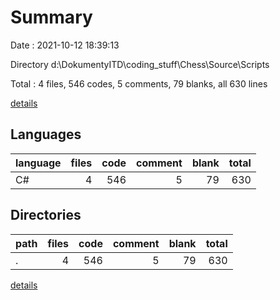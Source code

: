 # Summary

Date : 2021-10-12 18:39:13

Directory d:\DokumentyITD\coding_stuff\Chess\Source\Scripts

Total : 4 files,  546 codes, 5 comments, 79 blanks, all 630 lines

[details](details.md)

## Languages
| language | files | code | comment | blank | total |
| :--- | ---: | ---: | ---: | ---: | ---: |
| C# | 4 | 546 | 5 | 79 | 630 |

## Directories
| path | files | code | comment | blank | total |
| :--- | ---: | ---: | ---: | ---: | ---: |
| . | 4 | 546 | 5 | 79 | 630 |

[details](details.md)